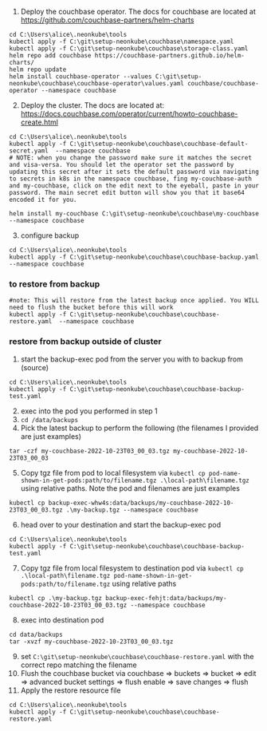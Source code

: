 1. Deploy the couchbase operator. The docs for couchbase are located at https://github.com/couchbase-partners/helm-charts
```
cd C:\Users\alice\.neonkube\tools
kubectl apply -f C:\git\setup-neonkube\couchbase\namespace.yaml
kubectl apply -f C:\git\setup-neonkube\couchbase\storage-class.yaml
helm repo add couchbase https://couchbase-partners.github.io/helm-charts/
helm repo update
helm install couchbase-operator --values C:\git\setup-neonkube\couchbase\couchbase-operator\values.yaml couchbase/couchbase-operator --namespace couchbase
```
2. Deploy the cluster. The docs are located at: https://docs.couchbase.com/operator/current/howto-couchbase-create.html
```
cd C:\Users\alice\.neonkube\tools
kubectl apply -f C:\git\setup-neonkube\couchbase\couchbase-default-secret.yaml  --namespace couchbase
# NOTE: when you change the password make sure it matches the secret and visa-versa. You should let the operator set the password by updating this secret after it sets the default password via navigating to secrets in k8s in the namespace couchbase, fing my-couchbase-auth and my-couchbase, click on the edit next to the eyeball, paste in your password. The main secret edit button will show you that it base64 encoded it for you.

helm install my-couchbase C:\git\setup-neonkube\couchbase\my-couchbase --namespace couchbase
```

3. configure backup
```
cd C:\Users\alice\.neonkube\tools
kubectl apply -f C:\git\setup-neonkube\couchbase\couchbase-backup.yaml --namespace couchbase
```

### to restore from backup
```
#note: This will restore from the latest backup once applied. You WILL need to flush the bucket before this will work
kubectl apply -f C:\git\setup-neonkube\couchbase\couchbase-restore.yaml  --namespace couchbase
```

### restore from backup outside of cluster
1. start the backup-exec pod from the server you with to backup from (source)
```
cd C:\Users\alice\.neonkube\tools
kubectl apply -f C:\git\setup-neonkube\couchbase\couchbase-backup-test.yaml
```
2. exec into the pod you performed in step 1
3. `cd /data/backups`
4. Pick the latest backup to perform the following (the filenames I provided are just examples)
```
tar -czf my-couchbase-2022-10-23T03_00_03.tgz my-couchbase-2022-10-23T03_00_03
```
5. Copy tgz file from pod to local filesystem via `kubectl cp pod-name-shown-in-get-pods:path/to/filename.tgz .\local-path\filename.tgz`  using relative paths. Note the pod and filenames are just examples
```
kubectl cp backup-exec-whw4s:data/backups/my-couchbase-2022-10-23T03_00_03.tgz .\my-backup.tgz --namespace couchbase
```
6. head over to your destination and start the backup-exec pod
```
cd C:\Users\alice\.neonkube\tools
kubectl apply -f C:\git\setup-neonkube\couchbase\couchbase-backup-test.yaml
```
7. Copy tgz file from local filesystem to destination pod via `kubectl cp .\local-path\filename.tgz pod-name-shown-in-get-pods:path/to/filename.tgz` using relative paths
```
kubectl cp .\my-backup.tgz backup-exec-fehjt:data/backups/my-couchbase-2022-10-23T03_00_03.tgz --namespace couchbase
```
8. exec into destination pod
```
cd data/backups
tar -xvzf my-couchbase-2022-10-23T03_00_03.tgz
```
9. set `C:\git\setup-neonkube\couchbase\couchbase-restore.yaml` with the correct repo matching the filename
10. Flush the couchbase bucket via couchbase => buckets => bucket => edit => advanced bucket settings => flush enable => save changes => flush
10. Apply the restore resource file
```
cd C:\Users\alice\.neonkube\tools
kubectl apply -f C:\git\setup-neonkube\couchbase\couchbase-restore.yaml
```
